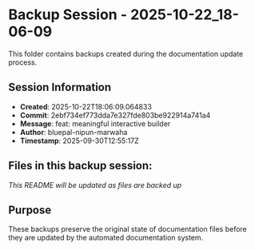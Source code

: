 # Backup Session - 2025-10-22_18-06-09

This folder contains backups created during the documentation update process.

## Session Information
- **Created**: 2025-10-22T18:06:09.064833
- **Commit**: 2ebf734ef773dda7e327fde803be922914a741a4
- **Message**: feat: meaningful interactive builder
- **Author**: bluepal-nipun-marwaha
- **Timestamp**: 2025-09-30T12:55:17Z

## Files in this backup session:
*This README will be updated as files are backed up*

## Purpose
These backups preserve the original state of documentation files before they are updated by the automated documentation system.
